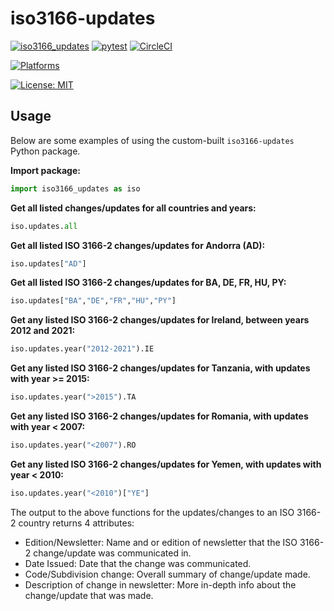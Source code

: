 # iso3166-updates

[![iso3166_updates](https://img.shields.io/pypi/v/iso3166-updates)](https://pypi.org/project/iso3166-updates/)
[![pytest](https://github.com/amckenna41/iso3166-updates/workflows/Building%20and%20Testing/badge.svg)](https://github.com/amckenna41/iso3166-updates/actions?query=workflowBuilding%20and%20Testing)
[![CircleCI](https://dl.circleci.com/status-badge/img/gh/amckenna41/iso3166-updates/tree/main.svg?style=svg&circle-token=9b0c0a9f6cc032f255dc28842c95600401aa4426)](https://dl.circleci.com/status-badge/redirect/gh/amckenna41/iso3166-updates/tree/main)
<!-- [![codecov](https://codecov.io/gh/amckenna41/pySAR/branch/master/graph/badge.svg?token=4PQDVGKGYN)](https://codecov.io/gh/amckenna41/pySAR) -->
[![Platforms](https://img.shields.io/badge/platforms-linux%2C%20macOS%2C%20Windows-green)](https://pypi.org/project/iso3166-updates/)
<!-- [![PythonV](https://img.shields.io/pypi/pyversions/iso3166-updates?logo=2)](https://pypi.org/project/iso3166-updates/) -->
[![License: MIT](https://img.shields.io/github/license/amckenna41/iso3166-updates)](https://opensource.org/licenses/MIT)

Usage
-----
Below are some examples of using the custom-built `iso3166-updates` Python package. 

**Import package:**
```python
import iso3166_updates as iso
```

**Get all listed changes/updates for all countries and years:**
```python
iso.updates.all
```

**Get all listed ISO 3166-2 changes/updates for Andorra (AD):**
```python
iso.updates["AD"]
```

**Get all listed ISO 3166-2 changes/updates for BA, DE, FR, HU, PY:**
```python
iso.updates["BA","DE","FR","HU","PY"]
```

**Get any listed ISO 3166-2 changes/updates for Ireland, between years 2012 and 2021:**
```python
iso.updates.year("2012-2021").IE
```

**Get any listed ISO 3166-2 changes/updates for Tanzania, with updates with year >= 2015:**
```python
iso.updates.year(">2015").TA
```

**Get any listed ISO 3166-2 changes/updates for Romania, with updates with year < 2007:**
```python
iso.updates.year("<2007").RO
```

**Get any listed ISO 3166-2 changes/updates for Yemen, with updates with year < 2010:**
```python
iso.updates.year("<2010")["YE"]
```

The output to the above functions for the updates/changes to an ISO 3166-2 country returns 4 attributes: 

* Edition/Newsletter: Name and or edition of newsletter that the ISO 3166-2 change/update was communicated in.
* Date Issued: Date that the change was communicated.
* Code/Subdivision change: Overall summary of change/update made.
* Description of change in newsletter: More in-depth info about the change/update that was made.